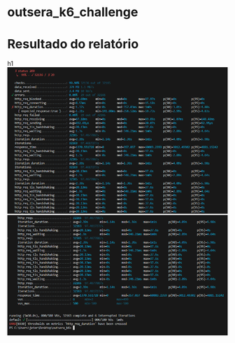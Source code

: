 # outsera_k6_challenge

<h1>Resultado do relatório</h1>h1
<img src="report01.png">
<img src="report02.png">

